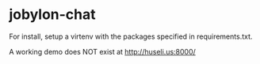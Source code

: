 # jobylon-chat
For install, setup a virtenv with the packages specified in requirements.txt.

A working demo does NOT exist at http://huseli.us:8000/
